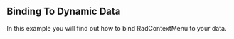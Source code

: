 ## Binding To Dynamic Data
In this example you will find out how to bind RadContextMenu to your data.

[//]: <keywords: ItemsSource, Separator, IconTemplate>